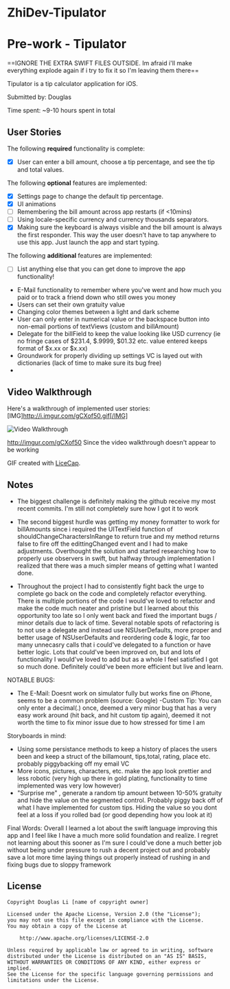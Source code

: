 # ZhiDev-Tipulator
# Pre-work - Tipulator
==IGNORE THE EXTRA SWIFT FILES OUTSIDE. Im afraid i'll make everything explode again if i try to fix it so I'm leaving them there==

Tipulator is a tip calculator application for iOS.

Submitted by: Douglas

Time spent: ~9-10 hours spent in total

## User Stories

The following **required** functionality is complete:
* [X] User can enter a bill amount, choose a tip percentage, and see the tip and total values.

The following **optional** features are implemented:
* [X] Settings page to change the default tip percentage.
* [X] UI animations
* [ ] Remembering the bill amount across app restarts (if <10mins)
* [ ] Using locale-specific currency and currency thousands separators.
* [X] Making sure the keyboard is always visible and the bill amount is always the first responder. This way the user doesn't have to tap anywhere to use this app. Just launch the app and start typing.

The following **additional** features are implemented:

- [ ] List anything else that you can get done to improve the app functionality!
- E-Mail functionality to remember where you've went and how much you paid or to track a friend down who still owes you money
- Users can set their own gratuity value 
- Changing color themes between a light and dark scheme
- User can only enter in numerical value or the backspace button into non-email portions of textViews (custom and billAmount)
- Delegate for the billField to keep the value looking like USD currency (ie no fringe cases of $231.4, $.9999, $01.32 etc. 
value entered keeps format of $x.xx or $x.xx)
- Groundwork for properly dividing up settings VC is layed out with dictionaries (lack of time to make sure its bug free)
- 


## Video Walkthrough 

Here's a walkthrough of implemented user stories:
[IMG]http://i.imgur.com/gCXof50.gif[/IMG]

<img src='http://i.imgur.com/gCXof50' title='Video Walkthrough' width='' alt='Video Walkthrough' />

http://imgur.com/gCXof50
Since the video walkthrough doesn't appear to be working

GIF created with [LiceCap](http://www.cockos.com/licecap/).

## Notes

- The biggest challenge is definitely making the github receive my most recent commits. I'm still not completely sure how I got it to work

- The second biggest hurdle was getting my money formatter to work for billAmounts since i required the UITextField function of shouldChangeCharactersInRange
to return true and my method returns false to fire off the edittingChanged event and I had to make adjustments. Overthought the solution
and started researching how to properly use observers in swift, but halfway through implementation I realized that there was a much 
simpler means of getting what I wanted done.

- Throughout the project I had to consistently fight back the urge to complete go back on the code and completely refactor everything.
There is multiple portions of the code I would've loved to refactor and make the code much neater and pristine but I learned about this
opportunity too late so I only went back and fixed the important bugs / minor details due to lack of time. Several notable spots of refactoring
is to not use a delegate and instead use NSUserDefaults, more proper and better usage of NSUserDefaults and reordering code & logic, 
far too many unnecasry calls that i could've delegated to a function or have better logic. Lots that could've been improved on, but and 
lots of functionality I would've loved to add but as a whole I feel satisfied I got so much done. Definitely could've been more efficient
but live and learn.

NOTABLE BUGS: 
- The E-Mail:
Doesnt work on simulator fully but works fine on iPhone, seems to be a common problem (source: Google)
-Custom Tip:
You can only enter a decimal(.) once, deemed a very minor bug that has a very easy work around (hit back, and hit custom tip again),
deemed it not worth the time to fix minor issue due to how stressed for time I am

Storyboards in mind:
- Using some persistance methods to keep a history of places the users been and keep a struct of the billamount, tips,total, rating, place etc.
probably piggybacking off my email VC
- More icons, pictures, characters, etc. make the app look prettier and less robotic (very high up there in gold plating, functionality to time
implemented was very low however)
- "Surprise me" , generate a random tip amount between 10-50% gratuity and hide the value on the segmented control. Probably piggy back
off of what I have implemented for custom tips. Hiding the value so you dont feel at a loss if you rolled bad (or good depending how you
look at it)

Final Words:
Overall I learned a lot about the swift language improving this app and I feel like I have a much more solid foundation and realize.
I regret not learning about this sooner as I'm sure I could've done a much better job without being under pressure to rush a decent project out
and probably save a lot more time laying things out properly instead of rushing in and fixing bugs due to sloppy framework

## License

    Copyright Douglas Li [name of copyright owner]

    Licensed under the Apache License, Version 2.0 (the "License");
    you may not use this file except in compliance with the License.
    You may obtain a copy of the License at

        http://www.apache.org/licenses/LICENSE-2.0

    Unless required by applicable law or agreed to in writing, software
    distributed under the License is distributed on an "AS IS" BASIS,
    WITHOUT WARRANTIES OR CONDITIONS OF ANY KIND, either express or implied.
    See the License for the specific language governing permissions and
    limitations under the License.
